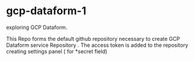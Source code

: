 # gcp-dataform-1
exploring GCP Dataform. 

This Repo forms the default github repository necessary to create GCP Dataform service Repository . 
The access token is added to the repository creating settings panel ( for *secret field)

